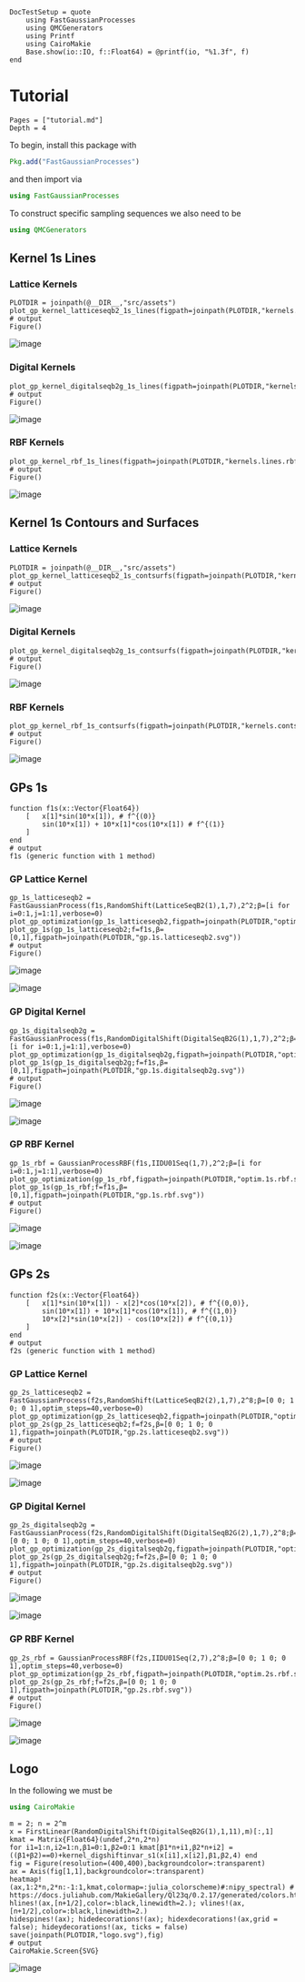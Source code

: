 ```@meta
DocTestSetup = quote
    using FastGaussianProcesses
    using QMCGenerators
    using Printf
    using CairoMakie
    Base.show(io::IO, f::Float64) = @printf(io, "%1.3f", f)
end
```

# Tutorial

```@contents
Pages = ["tutorial.md"]
Depth = 4
```

To begin, install this package with 

```julia 
Pkg.add("FastGaussianProcesses")
```

and then import via

```julia
using FastGaussianProcesses
```

To construct specific sampling sequences we also need to be 

```julia 
using QMCGenerators
```


## Kernel 1s Lines

### Lattice Kernels

```jldoctest plots; output = false
PLOTDIR = joinpath(@__DIR__,"src/assets")
plot_gp_kernel_latticeseqb2_1s_lines(figpath=joinpath(PLOTDIR,"kernels.lines.latticeseqb2.svg"))
# output
Figure()
```

![image](./assets/kernels.lines.latticeseqb2.svg)

### Digital Kernels

```jldoctest plots; output = false
plot_gp_kernel_digitalseqb2g_1s_lines(figpath=joinpath(PLOTDIR,"kernels.lines.digitalseqb2g.svg"))
# output
Figure()
```

![image](./assets/kernels.lines.digitalseqb2g.svg)


### RBF Kernels 

```jldoctest plots; output = false
plot_gp_kernel_rbf_1s_lines(figpath=joinpath(PLOTDIR,"kernels.lines.rbf.svg"))
# output
Figure()
```

![image](./assets/kernels.lines.rbf.svg)

## Kernel 1s Contours and Surfaces

### Lattice Kernels 

```jldoctest plots; output = false
PLOTDIR = joinpath(@__DIR__,"src/assets")
plot_gp_kernel_latticeseqb2_1s_contsurfs(figpath=joinpath(PLOTDIR,"kernels.contsurf.latticeseqb2.svg"))
# output
Figure()
```

![image](./assets/kernels.contsurf.latticeseqb2.svg)

### Digital Kernels

```jldoctest plots; output = false
plot_gp_kernel_digitalseqb2g_1s_contsurfs(figpath=joinpath(PLOTDIR,"kernels.contsurf.digitalseqb2g.svg"))
# output
Figure()
```

![image](./assets/kernels.contsurf.digitalseqb2g.svg)

### RBF Kernels 

```jldoctest plots; output = false
plot_gp_kernel_rbf_1s_contsurfs(figpath=joinpath(PLOTDIR,"kernels.contsurf.rbf.svg"))
# output
Figure()
```

![image](./assets/kernels.contsurf.rbf.svg)

## GPs 1s

```jldoctest plots; output = false
function f1s(x::Vector{Float64})
    [   x[1]*sin(10*x[1]), # f^{(0)}
        sin(10*x[1]) + 10*x[1]*cos(10*x[1]) # f^{(1)}
    ]
end
# output
f1s (generic function with 1 method)
```

### GP Lattice Kernel

```jldoctest plots; output = false
gp_1s_latticeseqb2 = FastGaussianProcess(f1s,RandomShift(LatticeSeqB2(1),1,7),2^2;β=[i for i=0:1,j=1:1],verbose=0)
plot_gp_optimization(gp_1s_latticeseqb2,figpath=joinpath(PLOTDIR,"optim.1s.latticeseqb2.svg"))
plot_gp_1s(gp_1s_latticeseqb2;f=f1s,β=[0,1],figpath=joinpath(PLOTDIR,"gp.1s.latticeseqb2.svg"))
# output
Figure()
```

![image](./assets/optim.1s.latticeseqb2.svg)

![image](./assets/gp.1s.latticeseqb2.svg)

### GP Digital Kernel 

```jldoctest plots; output = false
gp_1s_digitalseqb2g = FastGaussianProcess(f1s,RandomDigitalShift(DigitalSeqB2G(1),1,7),2^2;β=[i for i=0:1,j=1:1],verbose=0)
plot_gp_optimization(gp_1s_digitalseqb2g,figpath=joinpath(PLOTDIR,"optim.1s.digitalseqb2g.svg"))
plot_gp_1s(gp_1s_digitalseqb2g;f=f1s,β=[0,1],figpath=joinpath(PLOTDIR,"gp.1s.digitalseqb2g.svg"))
# output
Figure()
```

![image](./assets/optim.1s.digitalseqb2g.svg)

![image](./assets/gp.1s.digitalseqb2g.svg)

### GP RBF Kernel 

```jldoctest plots; output = false
gp_1s_rbf = GaussianProcessRBF(f1s,IIDU01Seq(1,7),2^2;β=[i for i=0:1,j=1:1],verbose=0)
plot_gp_optimization(gp_1s_rbf,figpath=joinpath(PLOTDIR,"optim.1s.rbf.svg"))
plot_gp_1s(gp_1s_rbf;f=f1s,β=[0,1],figpath=joinpath(PLOTDIR,"gp.1s.rbf.svg"))
# output
Figure()
```

![image](./assets/optim.1s.rbf.svg)

![image](./assets/gp.1s.rbf.svg)

## GPs 2s

```jldoctest plots; output = false
function f2s(x::Vector{Float64})
    [   x[1]*sin(10*x[1]) - x[2]*cos(10*x[2]), # f^{(0,0)},
        sin(10*x[1]) + 10*x[1]*cos(10*x[1]), # f^{(1,0)}
        10*x[2]*sin(10*x[2]) - cos(10*x[2]) # f^{(0,1)}
    ]
end
# output
f2s (generic function with 1 method)
```

### GP Lattice Kernel

```jldoctest plots; output = false
gp_2s_latticeseqb2 = FastGaussianProcess(f2s,RandomShift(LatticeSeqB2(2),1,7),2^8;β=[0 0; 1 0; 0 1],optim_steps=40,verbose=0)
plot_gp_optimization(gp_2s_latticeseqb2,figpath=joinpath(PLOTDIR,"optim.2s.latticeseqb2.svg"))
plot_gp_2s(gp_2s_latticeseqb2;f=f2s,β=[0 0; 1 0; 0 1],figpath=joinpath(PLOTDIR,"gp.2s.latticeseqb2.svg"))
# output
Figure()
```

![image](./assets/optim.2s.latticeseqb2.svg)

![image](./assets/gp.2s.latticeseqb2.svg)

### GP Digital Kernel

```jldoctest plots; output = false
gp_2s_digitalseqb2g = FastGaussianProcess(f2s,RandomDigitalShift(DigitalSeqB2G(2),1,7),2^8;β=[0 0; 1 0; 0 1],optim_steps=40,verbose=0)
plot_gp_optimization(gp_2s_digitalseqb2g,figpath=joinpath(PLOTDIR,"optim.2s.digitalseqb2g.svg"))
plot_gp_2s(gp_2s_digitalseqb2g;f=f2s,β=[0 0; 1 0; 0 1],figpath=joinpath(PLOTDIR,"gp.2s.digitalseqb2g.svg"))
# output
Figure()
```

![image](./assets/optim.2s.digitalseqb2g.svg)

![image](./assets/gp.2s.digitalseqb2g.svg)

### GP RBF Kernel

```jldoctest plots; output = false
gp_2s_rbf = GaussianProcessRBF(f2s,IIDU01Seq(2,7),2^8;β=[0 0; 1 0; 0 1],optim_steps=40,verbose=0)
plot_gp_optimization(gp_2s_rbf,figpath=joinpath(PLOTDIR,"optim.2s.rbf.svg"))
plot_gp_2s(gp_2s_rbf;f=f2s,β=[0 0; 1 0; 0 1],figpath=joinpath(PLOTDIR,"gp.2s.rbf.svg"))
# output
Figure()
```

![image](./assets/optim.2s.rbf.svg)

![image](./assets/gp.2s.rbf.svg)

## Logo 

In the following we must be 
```julia 
using CairoMakie
```

```jldoctest plots; output = false
m = 2; n = 2^m
x = FirstLinear(RandomDigitalShift(DigitalSeqB2G(1),1,11),m)[:,1]
kmat = Matrix{Float64}(undef,2*n,2*n)
for i1=1:n,i2=1:n,β1=0:1,β2=0:1 kmat[β1*n+i1,β2*n+i2] = ((β1+β2)==0)+kernel_digshiftinvar_s1(x[i1],x[i2],β1,β2,4) end 
fig = Figure(resolution=(400,400),backgroundcolor=:transparent)
ax = Axis(fig[1,1],backgroundcolor=:transparent)
heatmap!(ax,1:2*n,2*n:-1:1,kmat,colormap=:julia_colorscheme)#:nipy_spectral) # https://docs.juliahub.com/MakieGallery/Ql23q/0.2.17/generated/colors.html
hlines!(ax,[n+1/2],color=:black,linewidth=2.); vlines!(ax,[n+1/2],color=:black,linewidth=2.)
hidespines!(ax); hidedecorations!(ax); hidexdecorations!(ax,grid = false); hideydecorations!(ax, ticks = false)
save(joinpath(PLOTDIR,"logo.svg"),fig)
# output
CairoMakie.Screen{SVG}
```

![image](./assets/logo.svg)
